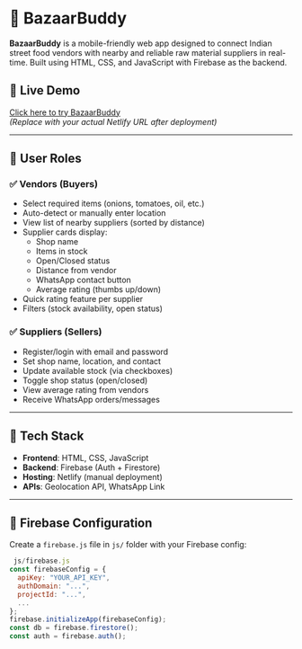 # 🛒 BazaarBuddy

**BazaarBuddy** is a mobile-friendly web app designed to connect Indian street food vendors with nearby and reliable raw material suppliers in real-time. Built using HTML, CSS, and JavaScript with Firebase as the backend.

## 🚀 Live Demo
[Click here to try BazaarBuddy](https://your-netlify-link.netlify.app)  
*(Replace with your actual Netlify URL after deployment)*

---

## 👥 User Roles

### ✅ Vendors (Buyers)
- Select required items (onions, tomatoes, oil, etc.)
- Auto-detect or manually enter location
- View list of nearby suppliers (sorted by distance)
- Supplier cards display:
  - Shop name  
  - Items in stock  
  - Open/Closed status  
  - Distance from vendor  
  - WhatsApp contact button  
  - Average rating (thumbs up/down)
- Quick rating feature per supplier
- Filters (stock availability, open status)

### ✅ Suppliers (Sellers)
- Register/login with email and password
- Set shop name, location, and contact
- Update available stock (via checkboxes)
- Toggle shop status (open/closed)
- View average rating from vendors
- Receive WhatsApp orders/messages


---

## 🔧 Tech Stack

- **Frontend**: HTML, CSS, JavaScript
- **Backend**: Firebase (Auth + Firestore)
- **Hosting**: Netlify (manual deployment)
- **APIs**: Geolocation API, WhatsApp Link

---

## 🔐 Firebase Configuration

Create a `firebase.js` file in `js/` folder with your Firebase config:
```js
 js/firebase.js
const firebaseConfig = {
  apiKey: "YOUR_API_KEY",
  authDomain: "...",
  projectId: "...",
  ...
};
firebase.initializeApp(firebaseConfig);
const db = firebase.firestore();
const auth = firebase.auth();




